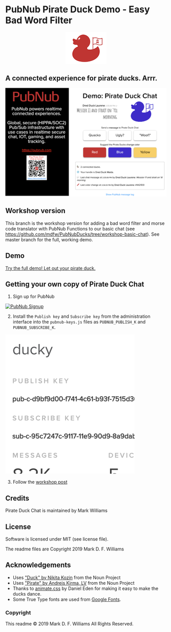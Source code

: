 PubNub Pirate Duck Demo - Easy Bad Word Filter
============

<p align="center">
<img src="readme_images/red_duck.png" width=128 height=100>
<h2>A connected experience for pirate ducks. Arrr. </h2>
<img src="readme_images/pirate_duck_screen_shot.png">
</p>

## Workshop version
This branch is the workshop version for adding a bad word filter and morse code translator with PubNub Functions to our basic chat (see https://github.com/mdfw/PubNubDucks/tree/workshop-basic-chat). See master branch for the full, working demo.

## Demo
[Try the full demo! Let out your pirate duck.](https://mdfw.github.io/PubNubDucks/)

## Getting your own copy of Pirate Duck Chat
1. Sign up for PubNub
<a href="https://dashboard.pubnub.com/signup?devrel_gh=pirate-duck-demo">
    <img alt="PubNub Signup" src="https://i.imgur.com/og5DDjf.png" width=260 height=97/>
</a>

2. Install the `Publish key` and `Subscribe key` from the administration interface into the `pubnub-keys.js` files as `PUBNUB_PUBLISH_K` and `PUBNUB_SUBSCRIBE_K`.
<img src="readme_images/publish_and_subscribe_keys.png">

3. Follow the [workshop post](https://github.com/mdfw/PubNubDucks/blob/workshop-easy-filter/WORKSHOP.md)

## Credits
Pirate Duck Chat is maintained by Mark Williams

## License
Software is licensed under MIT (see license file).

The readme files are Copyright 2019 Mark D. F. Williams

## Acknowledgements
* Uses ["Duck" by Nikita Kozin](https://thenounproject.com/icon/945625/) from the Noun Project 
* Uses ["Pirate" by Andrejs Kirma, LV](https://thenounproject.com/icon/1263137/) from the Noun Project
* Thanks to [animate.css](https://github.com/daneden/animate.css) by Daniel Eden for making it easy to make the ducks dance.
* Some True Type fonts are used from [Google Fonts](https://fonts.google.com).

### Copyright
This readme © 2019 Mark D. F. Williams All Rights Reserved.
